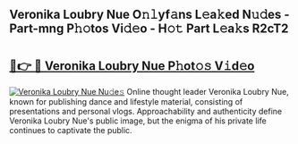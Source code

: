 ## Veronika Loubry Nue O𝚗𝚕yf𝚊ns L𝚎a𝚔ed N𝚞𝚍es - Part-mng P𝚑𝚘tos Vi𝚍𝚎o - H𝚘𝚝 Part L𝚎a𝚔s R2cT2

# <h2><a href="http://kf4wev.oniu.top/?m=Veronika+Loubry+Nue">🔗👉 🔴 Veronika Loubry Nue P𝚑ot𝚘𝚜 V𝚒d𝚎o</a></h2>

[![Veronika Loubry Nue Nu𝚍e𝚜](https://i.imgur.com/0qMVB7G.gif)](http://kf4wev.oniu.top/?m=Veronika+Loubry+Nue)
Online thought leader Veronika Loubry Nue, known for publishing dance and lifestyle material, consisting of presentations and personal vlogs. Approachability and authenticity define Veronika Loubry Nue's public image, but the enigma of his private life continues to captivate the public.  
